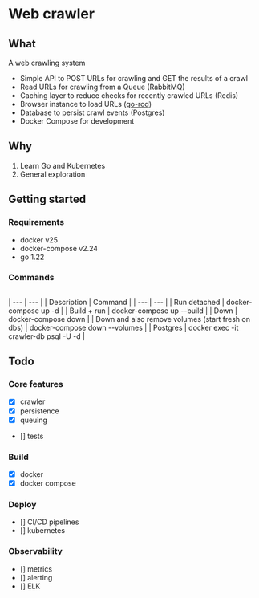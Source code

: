 # Web crawler

## What

A web crawling system

- Simple API to POST URLs for crawling and GET the results of a crawl
- Read URLs for crawling from a Queue (RabbitMQ)
- Caching layer to reduce checks for recently crawled URLs (Redis)
- Browser instance to load URLs ([go-rod](https://github.com/go-rod/rod))
- Database to persist crawl events (Postgres)
- Docker Compose for development

## Why

1. Learn Go and Kubernetes
1. General exploration

## Getting started

### Requirements

- docker v25
- docker-compose v2.24
- go 1.22

### Commands

```

```

| --- | --- |
| Description | Command |
| --- | --- |
| Run detached | docker-compose up -d |
| Build + run | docker-compose up --build |
| Down | docker-compose down |
| Down and also remove volumes (start fresh on dbs) | docker-compose down --volumes |
| Postgres | docker exec -it crawler-db psql -U <PGUSER> -d <PGDATABASE> |

## Todo

### Core features

- [x] crawler
- [x] persistence
- [x] queuing
- [] tests

### Build

- [x] docker
- [x] docker compose

### Deploy

- [] CI/CD pipelines
- [] kubernetes

### Observability

- [] metrics
- [] alerting
- [] ELK
